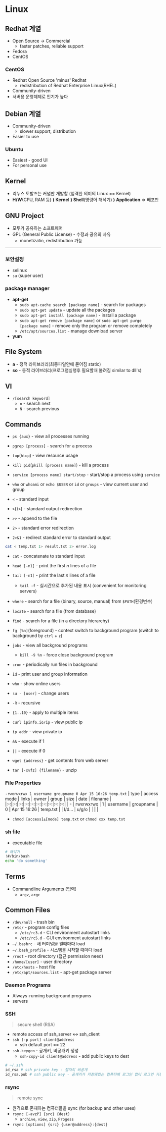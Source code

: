 # Linux

## Redhat 계열
* Open Source -> Commercial
  * faster patches, reliable support
* Fedora
* CentOS

### CentOS
* Redhat Open Source 'minus' Redhat
  * redistribution of Redhat Enterprise Linux(RHEL)
* Community-driven
* 서버용 운영체제로 인기가 높다

## Debian 계열
* Community-driven
  * slower support, distribution
* Easier to use

### Ubuntu
* Easiest - good UI
* For personal use

## Kernel
* 리누스 토발즈는 커널만 개발함 (엄격한 의미의 Linux == Kernel)
* **H/W**(CPU, RAM 등) **)** **Kernel** **)** **Shell**(명령어 해석기) **)** **Application** => 베포판

## GNU Project
* 모두가 공유하는 소프트웨어
* GPL (General Public License) - 수정과 공유의 자유
  * monetizatin, redistribution 가능


---


### 보안설정
* selinux
* `su` (super user)

### package manager
* **apt-get**
  * `sudo apt-cache search [package name]` - search for packages
  * `sudo apt-get update` - update all the packages
  * `sudo apt-get install [package name]` - install a package
  * `sudo apt-get remove [package name]` or `sudo apt-get purge [package name]` - remove only the program or remove completely
  * `/etc/apt/sources.list` - manage download server
* **yum**

## File System
* **a** - 정적 라이브러리(최종파일안에 묻어짐 static)
* **so** - 동적 라이브러리(프로그램실행후 필요할때 불려짐 similar to dll's)

## VI
* `/[search keyword]`
  * `n` - search next
  * `N` - search previous

## Commands

* `ps {aux}` - view all processes running
* `pgrep [process]` - search for a process
* `top`(`htop`) - view resource usage
* `kill pid`(`pkill [process name]`) - kill a process
* `service [process name] start/stop` - start/stop a process using `service`

* `who` or `whoami` or `echo $USER` or `id` or `groups` - view current user and group

* `<` - standard input
* `>`(`1>`) - standard output redirection
* `>>` - append to the file
* `2>` - standard error redirection
* `2>&1` - redirect standard error to standard output
```bash
cat < temp.txt 1> result.txt 2> error.log
```
* `cat` - concatenate to standard input
* `head [-n1]` - print the first *n* lines of a file
* `tail [-n1]` - print the last *n* lines of a file
  * `tail -f` - 실시간으로 추가된 내용 표시 (convenient for monitoring servers)

* `where` - search for a file (binary, source, manual) from `$PATH`(환경변수)
* `locate` - search for a file (from database)
* `find` - search for a file (in a directory hierarchy)

* `fg [%n]`(foreground) - context switch to background program (switch to background by `ctrl` + `z`)
* `jobs` - view all background programs 
  * `kill -9 %n` - force close background program

* `cron` - periodically run files in background

* `id` - print user and group information
* `who` - show online users
* `su - [user]` - change users

* `-R` - recursive
* `{1..10}` - apply to multiple items

* `curl ipinfo.io/ip` - view public ip
* `ip addr` - view private ip

* `&&` - execute if 1
* `||` - execute if 0

* `wget {address}` - get contents from web server
* `tar [-xvfz] {filename}` - unzip

### File Properties
`-rwxrwxrwx 1 username groupname 0 Apr 15 16:26 temp.txt`
| type | access mode | links | owner | group | size | date | filename | 
|:-:|:-:|:-:|:-:|:-:|:-:|:-:|:-:|:-:|:-:|
| - | rwxrwxrwx | 1 | username | groupname | 0 | Apr 15 16:26 | temp.txt |
| l/d... | u/g/o | | | | 
* `chmod [access]±[mode] temp.txt` or `chmod xxx temp.txt`

### sh file
* executable file
```bash
# 해석기
!#/bin/bash
echo 'do something'
```

## Terms
* Commandline Arguments (입력)
  * `argv`, `argc`

## Common Files
* `/dev/null` - trash bin
* `/etc/` - program config files
  * `/etc/rc3.d` - CLI environment autostart links
  * `/etc/rc5.d` - GUI environment autostart links
* `~/.bashrc` - 새 터미널을 켤때마다 load
* `~/.bash_profile` - 시스템을 시작할 때마다 load
* `/root` - root directory (접근 permission need)
* `/home/[user]` - user directory
* `/etc/hosts` - host file
* `/etc/apt/sources.list` - apt-get package server

### Daemon Programs
* Always-running background programs
* servers

### SSH
> secure shell (RSA)
* remote access of ssh_server &harr; ssh_client
* `ssh [-p port] client@address`
  * ssh default port == 22
* `ssh-keygen` - 공개키, 비공개키 생성
  * `ssh-copy-id client@address` - add public keys to dest
```bash
# ~/.ssh
id_rsa # ssh private key - 철저히 비공개
id_rsa.pub # ssh public key - 공개키가 저장돼있는 컴퓨터에 로그인 없이 로그인 가능
```

### rsync
> remote sync
* 원격으로 존재하는 컴퓨터들을 sync (for backup and other uses)
* `rsync [-avzP] {src} {dest}`
  * `archive`, `view`, `zip`, `Progess`
* `rsync [options] {src} {user@address}:{dest}`